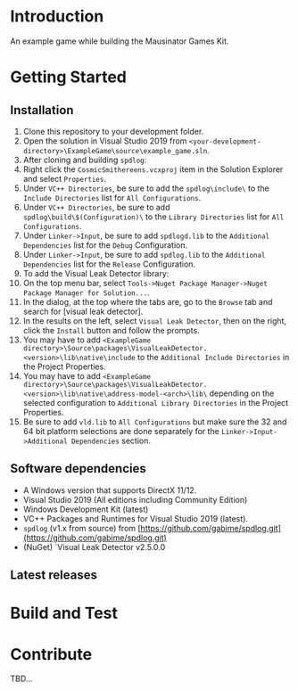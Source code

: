# Introduction

An example game while building the Mausinator Games Kit.

# Getting Started

## Installation

1.	Clone this repository to your development folder.
2.	Open the solution in Visual Studio 2019 from `<your-development-directory>\ExampleGame\source\example_game.sln`.
3.	After cloning and building `spdlog`: 
   1.	Right click the `CosmicSmithereens.vcxproj` item in the Solution Explorer and select `Properties`.
   2.	Under `VC++ Directories`, be sure to add the `spdlog\include\` to the `Include Directories` list for `All Configurations`.
   3.	Under `VC++ Directories`, be sure to add `spdlog\build\$(Configuration)\` to the `Library Directories` list for `All Configurations`.
   4.	Under `Linker->Input`, be sure to add `spdlogd.lib` to the `Additional Dependencies` list for the `Debug` Configuration.
   5.	Under `Linker->Input`, be sure to add `spdlog.lib` to the `Additional Dependencies` list for the `Release` Configuration.
4.	To add the Visual Leak Detector library:
   1.	On the top menu bar, select `Tools->Nuget Package Manager->Nuget Package Manager for Solution...`.
   2.	In the dialog, at the top where the tabs are, go to the `Browse` tab and search for [visual leak detector].
   3.	In the results on the left, select `Visual Leak Detector`, then on the right, click the `Install` button and follow the prompts.
   4.	You may have to add `<ExampleGame directory>\Source\packages\VisualLeakDetector.<version>\lib\native\include` to the `Additional Include Directories` in the Project Properties.
   5.	You may have to add `<ExampleGame directory>\Source\packages\VisualLeakDetector.<version>\lib\native\address-model-<arch>\lib\` depending on the selected configuration to `Additional Library Directories` in the Project Properties.
   6.	Be sure to add `vld.lib` to `All Configurations` but make sure the 32 and 64 bit platform selections are done separately for the `Linker->Input->Additional Dependencies` section.

## Software dependencies

- A Windows version that supports DirectX 11/12.
- Visual Studio 2019 (All editions including Community Edition)
- Windows Development Kit (latest)
- VC++ Packages and Runtimes for Visual Studio 2019 (latest).
- `spdlog` (v1.x from source) from [https://github.com/gabime/spdlog.git](https://github.com/gabime/spdlog.git)
- (NuGet) `Visual Leak Detector v2.5.0.0

## Latest releases

<none>

# Build and Test

<work-in-progress>

# Contribute

TBD…